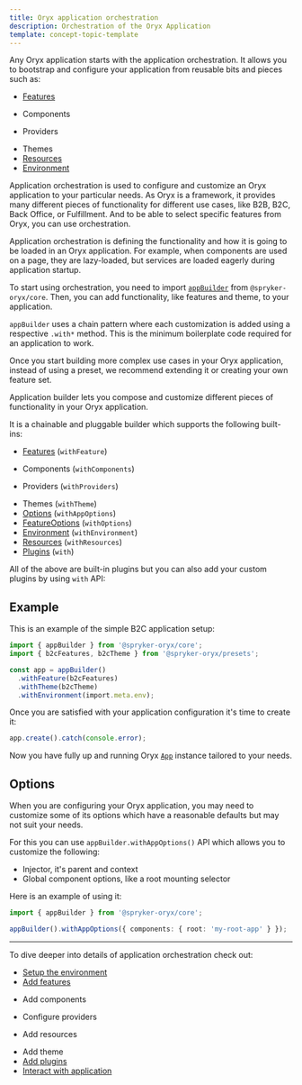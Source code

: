 ```yaml
---
title: Oryx application orchestration
description: Orchestration of the Oryx Application
template: concept-topic-template
---
```


Any Oryx application starts with the application orchestration.
It allows you to bootstrap and configure your application from reusable bits and pieces such as:

- [Features](./app-feature.md)
<!-- TODO: Link to components -->
- Components
<!-- TODO: Link to providers -->
- Providers
<!-- TODO: Link to themes -->
- Themes
- [Resources](./resources.md)
- [Environment](./app-environment.md)

Application orchestration is used to configure and customize an Oryx application to your particular needs.
As Oryx is a framework, it provides many different pieces of functionality for different use cases, like B2B, B2C, Back Office, or Fulfillment. And to be able to select specific features from Oryx, you can use orchestration.

Application orchestration is defining the functionality and how it is going to be loaded in an Oryx application. For example, when components are used on a page, they  are lazy-loaded, but services are loaded eagerly during application startup.

To start using orchestration, you need to import [`appBuilder`](./app-builder.md) from `@spryker-oryx/core`. Then, you can add functionality, like features and theme, to your application.

`appBuilder` uses a chain pattern where each customization is added using a  respective `.with*` method. This is the minimum boilerplate code required for an  application to work.

Once you start building more complex use cases in your Oryx application, instead of using a preset, we recommend extending it or creating your own feature set.

Application builder lets you compose and customize different pieces of functionality in your Oryx application.

It is a chainable and pluggable builder which supports the following built-ins:

- [Features](./app-feature.md) (`withFeature`)
<!-- TODO: Link to components -->
- Components (`withComponents`)
<!-- TODO: Link to providers -->
- Providers (`withProviders`)
<!-- TODO: Link to themes -->
- Themes (`withTheme`)
- [Options](#options) (`withAppOptions`)
- [FeatureOptions](./app-feature.md) (`withOptions`)
- [Environment](./app-environment.md) (`withEnvironment`)
- [Resources](./resources.md) (`withResources`)
- [Plugins](./app-plugins.md) (`with`)

All of the above are built-in plugins but you can also add your custom plugins by using `with` API:

## Example

This is an example of the simple B2C application setup:

```ts
import { appBuilder } from '@spryker-oryx/core';
import { b2cFeatures, b2cTheme } from '@spryker-oryx/presets';

const app = appBuilder()
  .withFeature(b2cFeatures)
  .withTheme(b2cTheme)
  .withEnvironment(import.meta.env);
```

Once you are satisfied with your application configuration it's time to create it:

```ts
app.create().catch(console.error);
```

Now you have fully up and running Oryx [`App`](./app.md) instance tailored to your needs.

## Options

When you are configuring your Oryx application, you may need to customize some of its options which have a reasonable defaults but may not suit your needs.

For this you can use `appBuilder.withAppOptions()` API which allows you to customize the following:

- Injector, it's parent and context
- Global component options, like a root mounting selector

Here is an example of using it:

```ts
import { appBuilder } from '@spryker-oryx/core';

appBuilder().withAppOptions({ components: { root: 'my-root-app' } });
```


---

To dive deeper into details of application orchestration check out:

- [Setup the environment](./app-environment.md)
- [Add features](./app-feature.md)
<!-- TODO: Link to components -->
- Add components
<!-- TODO: Link to providers -->
- Configure providers
<!-- TODO: Link to resources -->
- Add resources
<!-- TODO: Link to theme -->
- Add theme
- [Add plugins](./app-plugins.md)
- [Interact with application](./app.md)
